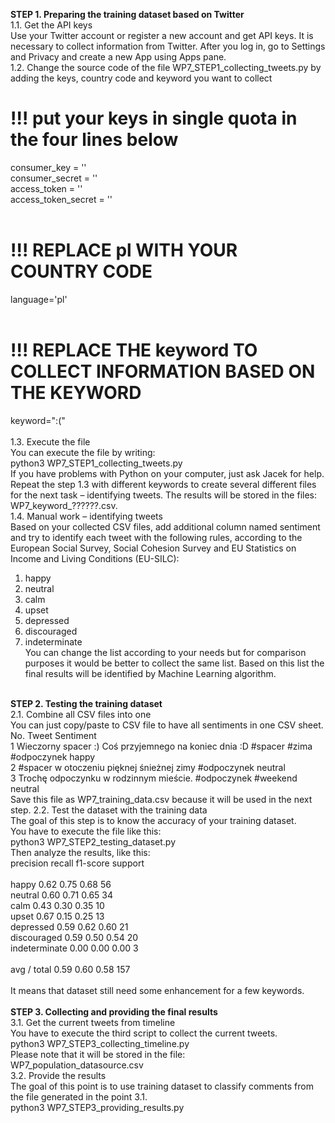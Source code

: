 <b>STEP 1. Preparing the training dataset based on Twitter</b><br/>
1.1.	Get the API keys<br/>
Use your Twitter account or register a new account and get API keys. It is necessary to collect information from Twitter.
After you log in, go to Settings and Privacy and create a new App using Apps pane.<br/>
1.2.	Change the source code of the file WP7_STEP1_collecting_tweets.py by adding the keys, country code and keyword you want to collect<br/>
# !!! put your keys in single quota in the four lines below<br/>
consumer_key = ''<br/>
consumer_secret = ''<br/>
access_token = ''<br/>
access_token_secret = ''<br/>
<br/>
# !!! REPLACE pl WITH YOUR COUNTRY CODE<br/>
language='pl'<br/>
<br/>
# !!! REPLACE THE keyword TO COLLECT INFORMATION BASED ON THE KEYWORD<br/>
keyword=":("<br/>
<br/>
1.3.	Execute the file<br/>
You can execute the file by writing:<br/>
python3 WP7_STEP1_collecting_tweets.py<br/>
If you have problems with Python on your computer, just ask Jacek for help.<br/>
Repeat the step 1.3 with different keywords to create several different files for the next task – identifying tweets. The results will be stored in the files: WP7_keyword_??????.csv.<br/>
1.4.	Manual work – identifying tweets<br/>
Based on your collected CSV files, add additional column named sentiment and try to identify each tweet with the following rules, according to the European Social Survey, Social Cohesion Survey and EU Statistics on Income and Living Conditions (EU-SILC): <br/>
1)	happy<br/>
2)	neutral<br/>
3)	calm<br/>
4)	upset<br/>
5)	depressed<br/>
6)	discouraged<br/>
7)	indeterminate<br/>
You can change the list according to your needs but for comparison purposes it would be better to collect the same list.
Based on this list the final results will be identified by Machine Learning algorithm.<br/>
<br/>
<b>STEP 2. Testing the training dataset</b><br/>
2.1. Combine all CSV files into one<br/>
You can just copy/paste to CSV file to have all sentiments in one CSV sheet.<br/>
No.	Tweet	Sentiment<br/>
1	Wieczorny spacer :) Coś przyjemnego na koniec dnia :D  #spacer #zima #odpoczynek	happy<br/>
2	#spacer w otoczeniu pięknej śnieżnej zimy #odpoczynek 	neutral <br/>
3	Trochę odpoczynku w rodzinnym mieście. #odpoczynek #weekend	neutral <br/>
Save this file as WP7_training_data.csv because it will be used in the next<br/> step.
2.2. Test the dataset with the training data<br/>
The goal of this step is to know the accuracy of your training dataset.<br/>
You have to execute the file like this:<br/>
python3 WP7_STEP2_testing_dataset.py<br/>
Then analyze the results, like this:<br/>
               precision    recall  f1-score   support<br/>
<br/>
        happy       0.62      0.75      0.68        56<br/>
      neutral       0.60      0.71      0.65        34<br/>
         calm       0.43      0.30      0.35        10<br/>
        upset       0.67      0.15      0.25        13<br/>
    depressed       0.59      0.62      0.60        21<br/>
  discouraged       0.59      0.50      0.54        20<br/>
indeterminate       0.00      0.00      0.00         3<br/>
<br/>
  avg / total       0.59      0.60      0.58       157<br/>
<br/>
It means that dataset still need some enhancement for a few keywords.<br/>
<br/>
<b>STEP 3. Collecting and providing the final results</b><br/>
3.1. Get the current tweets from timeline<br/>
You have to execute the third script to collect the current tweets.<br/>
python3 WP7_STEP3_collecting_timeline.py<br/>
Please note that it will be stored in the file:<br/>
WP7_population_datasource.csv<br/>
3.2. Provide the results<br/>
The goal of this point is to use training dataset to classify comments from the file generated in the point 3.1.<br/>
python3 WP7_STEP3_providing_results.py<br/>
